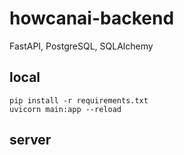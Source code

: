 # howcanai-backend

FastAPI, PostgreSQL, SQLAlchemy

## local
```
pip install -r requirements.txt
uvicorn main:app --reload
```

## server
```
```
